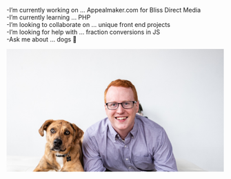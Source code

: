 -I’m currently working on ... Appealmaker.com for Bliss Direct Media                                               
-I’m currently learning ... PHP                                                              
-I’m looking to collaborate on ... unique front end projects  
-I’m looking for help with ... fraction conversions in JS  
-Ask me about ... dogs :dog:

![profile photo](https://github.com/tobyjorris/tobyjorris/blob/master/photo-test.jpg?raw=true)
